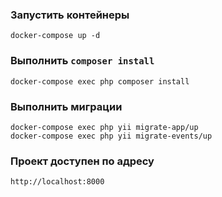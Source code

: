 ### Запустить контейнеры
   ```
   docker-compose up -d
   ```

### Выполнить `composer install`
   ```
   docker-compose exec php composer install    
   ```

### Выполнить миграции
   ```
   docker-compose exec php yii migrate-app/up    
   docker-compose exec php yii migrate-events/up    
   ```

### Проект доступен по адресу
   ```
   http://localhost:8000
   ```
